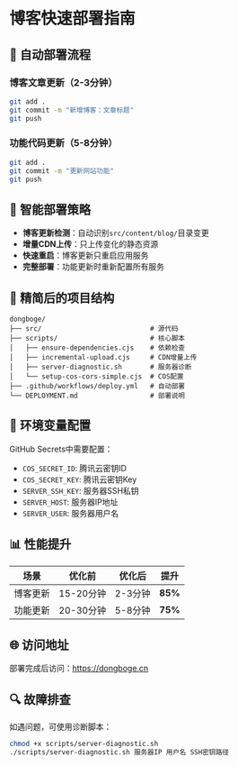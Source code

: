 # 博客快速部署指南

## 🚀 自动部署流程

### 博客文章更新（2-3分钟）
```bash
git add .
git commit -m "新增博客：文章标题"
git push
```

### 功能代码更新（5-8分钟）
```bash
git add .
git commit -m "更新网站功能"
git push
```

## 🎯 智能部署策略

- **博客更新检测**：自动识别`src/content/blog/`目录变更
- **增量CDN上传**：只上传变化的静态资源
- **快速重启**：博客更新只重启应用服务
- **完整部署**：功能更新时重新配置所有服务

## 📁 精简后的项目结构

```
dongboge/
├── src/                           # 源代码
├── scripts/                       # 核心脚本
│   ├── ensure-dependencies.cjs    # 依赖检查
│   ├── incremental-upload.cjs     # CDN增量上传
│   ├── server-diagnostic.sh       # 服务器诊断
│   └── setup-cos-cors-simple.cjs  # COS配置
├── .github/workflows/deploy.yml   # 自动部署
└── DEPLOYMENT.md                  # 部署说明
```

## 🔧 环境变量配置

GitHub Secrets中需要配置：
- `COS_SECRET_ID`: 腾讯云密钥ID
- `COS_SECRET_KEY`: 腾讯云密钥Key
- `SERVER_SSH_KEY`: 服务器SSH私钥
- `SERVER_HOST`: 服务器IP地址
- `SERVER_USER`: 服务器用户名

## 📊 性能提升

| 场景 | 优化前 | 优化后 | 提升 |
|------|--------|--------|------|
| 博客更新 | 15-20分钟 | 2-3分钟 | **85%** |
| 功能更新 | 20-30分钟 | 5-8分钟 | **75%** |

## 🌐 访问地址

部署完成后访问：https://dongboge.cn

## 🔍 故障排查

如遇问题，可使用诊断脚本：
```bash
chmod +x scripts/server-diagnostic.sh
./scripts/server-diagnostic.sh 服务器IP 用户名 SSH密钥路径